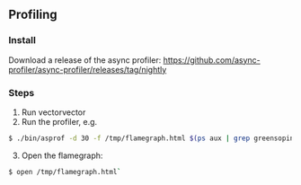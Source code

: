 
## Profiling

### Install
Download a release of the async profiler: https://github.com/async-profiler/async-profiler/releases/tag/nightly

### Steps

1. Run vectorvector
2. Run the profiler, e.g. 

```sh
$ ./bin/asprof -d 30 -f /tmp/flamegraph.html $(ps aux | grep greensopinion | grep '[v]ectorvector'  | awk '{print $2}')
```

3. Open the flamegraph: 

```sh
$ open /tmp/flamegraph.html`
```

